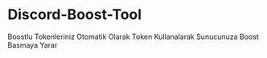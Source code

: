 # Discord-Boost-Tool
Boostlu Tokenleriniz Otomatik Olarak Token Kullanalarak Sunucunuza Boost Basmaya Yarar
